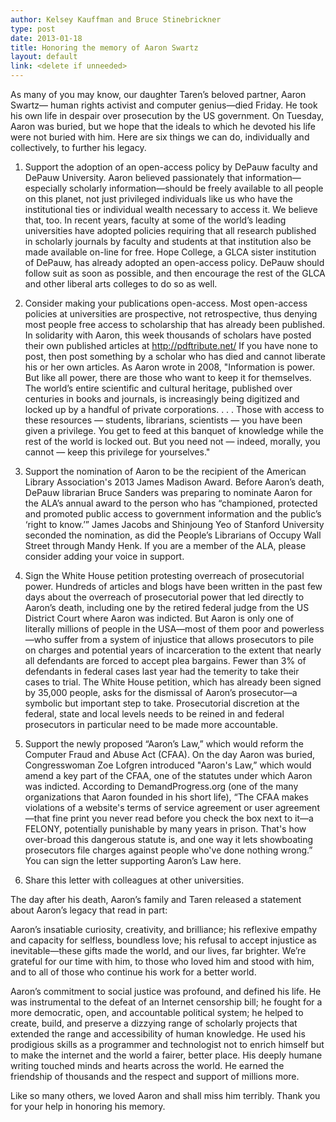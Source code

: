 ```yaml
---
author: Kelsey Kauffman and Bruce Stinebrickner
type: post
date: 2013-01-18
title: Honoring the memory of Aaron Swartz
layout: default
link: <delete if unneeded>
---
```


As many of you may know, our daughter Taren’s beloved partner, Aaron Swartz— human rights activist and computer genius—died Friday.  He took his own life in despair over prosecution by the US government.  On Tuesday, Aaron was buried, but we hope that the ideals to which he devoted his life were not buried with him.  Here are six things we can do, individually and collectively, to further his legacy.

1)  Support the adoption of an open-access policy by DePauw faculty and DePauw University.  Aaron believed passionately that information—especially scholarly information—should be freely available to all people on this planet, not just privileged individuals like us who have the institutional ties or individual wealth necessary to access it.  We believe that, too. In recent years, faculty at some of the world’s leading universities have adopted policies requiring that all research published in scholarly journals by faculty and students at that institution also be made available on-line for free.  Hope College, a GLCA sister institution of DePauw, has already adopted an open-access policy. DePauw should follow suit as soon as possible, and then encourage the rest of the GLCA and other liberal arts colleges to do so as well. 

2)  Consider making your publications open-access. Most open-access policies at universities are prospective, not retrospective, thus denying most people free access to scholarship that has already been published.  In solidarity with Aaron, this week thousands of scholars have posted their own published articles at http://pdftribute.net/  If you have none to post, then post something by a scholar who has died and cannot liberate his or her own articles.  As Aaron wrote in 2008,  "Information is power. But like all power, there are those who want to keep it for themselves. The world’s entire scientific and cultural heritage, published over centuries in books and journals, is increasingly being digitized and locked up by a handful of private corporations. . . .  Those with access to these resources — students, librarians, scientists — you have been given a privilege. You get to feed at this banquet of knowledge while the rest of the world is locked out. But you need not — indeed, morally, you cannot — keep this privilege for yourselves."

3)  Support the nomination of Aaron to be the recipient of the American Library Association's 2013 James Madison Award.  Before Aaron’s death, DePauw librarian Bruce Sanders was preparing to nominate Aaron for the ALA’s annual award to the person who has “championed, protected and promoted public access to government information and the public’s ‘right to know.’”  James Jacobs and Shinjoung Yeo of Stanford University seconded the nomination, as did the People’s Librarians of Occupy Wall Street through Mandy Henk.  If you are a member of the ALA, please consider adding your voice in support.

4)   Sign the White House petition protesting overreach of prosecutorial power.   Hundreds of articles and blogs have been written in the past few days about the overreach of prosecutorial power that led directly to Aaron’s death, including one by the retired federal judge from the US District Court where Aaron was indicted.  But Aaron is only one of literally millions of people in the USA—most of them poor and powerless—who suffer from a system of injustice that allows prosecutors to pile on charges and potential years of incarceration to the extent that nearly all defendants are forced to accept plea bargains.  Fewer than 3% of defendants in federal cases last year had the temerity to take their cases to trial.  The White House petition, which has already been signed by 35,000 people, asks for the dismissal of Aaron’s prosecutor—a symbolic but important step to take.  Prosecutorial discretion at the federal, state and local levels needs to be reined in and federal prosecutors in particular need to be made more accountable.

5)   Support the newly proposed “Aaron’s Law,” which would reform the Computer Fraud and Abuse Act (CFAA). On the day Aaron was buried, Congresswoman Zoe Lofgren introduced  "Aaron's Law,” which would amend a key part of the CFAA, one of the statutes under which Aaron was indicted.  According to DemandProgress.org (one of the many organizations that Aaron founded in his short life), “The CFAA makes violations of a website's terms of service agreement or user agreement—that fine print you never read before you check the box next to it—a FELONY, potentially punishable by many years in prison.  That's how over-broad this dangerous statute is, and one way it lets showboating prosecutors file charges against people who've done nothing wrong.”  You can sign the letter supporting Aaron’s Law here. 

6)   Share this letter with colleagues at other universities.  

The day after his death, Aaron’s family and Taren released a statement about Aaron’s legacy that read in part: 

Aaron’s insatiable curiosity, creativity, and brilliance; his reflexive empathy and capacity for selfless, boundless love; his refusal to accept injustice as inevitable—these gifts made the world, and our lives, far brighter. We’re grateful for our time with him, to those who loved him and stood with him, and to all of those who continue his work for a better world.

Aaron’s commitment to social justice was profound, and defined his life. He was instrumental to the defeat of an Internet censorship bill; he fought for a more democratic, open, and accountable political system; he helped to create, build, and preserve a dizzying range of scholarly projects that extended the range and accessibility of human knowledge. He used his prodigious skills as a programmer and technologist not to enrich himself but to make the internet and the world a fairer, better place. His deeply humane writing touched minds and hearts across the world. He earned the friendship of thousands and the respect and support of millions more.

Like so many others, we loved Aaron and shall miss him terribly.  Thank you for your help in honoring his memory.
